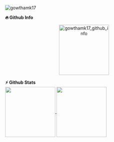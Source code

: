 <p align="left"> <img src="https://komarev.com/ghpvc/?username=gowthamk17&label=Profile%20views&color=0e75b6&style=flat" alt="gowthamk17" /> </p>
<summary><b>🔥 Github Info</b></summary>
<p align="center"><img height=160 src="https://github-profile-summary-cards.vercel.app/api/cards/profile-details?username=gowthamk17&theme=github_dark" alt="gowthamk17_github_info" align = "center"/></p>
<summary><b>⚡ Github Stats</b></summary>
<a href="https://github.com/gowthamk17/">
<img height=160 align="center" src="https://github-readme-stats.vercel.app/api?username=gowthamk17&theme=github_dark&show_icons=true&hide=issues,contribs" />
<img height=160 align="center" src="https://github-readme-stats.vercel.app/api/top-langs/?username=gowthamk17&theme=github_dark&layout=compact&hide=html,css" />
</a>